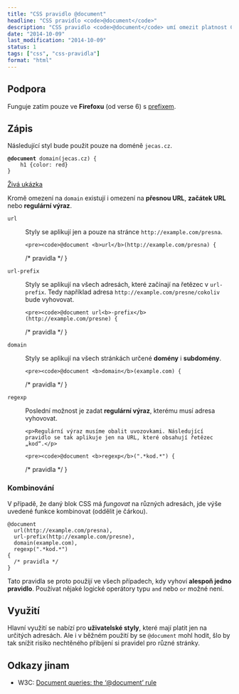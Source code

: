 ```yaml
---
title: "CSS pravidlo @document"
headline: "CSS pravidlo <code>@document</code>"
description: "CSS pravidlo <code>@document</code> umí omezit platnost CSS na určité URL."
date: "2014-10-09"
last_modification: "2014-10-09"
status: 1
tags: ["css", "css-pravidla"]
format: "html"
---
```


<h2 id="podpora">Podpora</h2>

<p>Funguje zatím pouze ve <b>Firefoxu</b> (od verse 6) s <a href="/css-prefixy">prefixem</a>.</p>



<h2 id="zapis">Zápis</h2>

<p>Následující styl bude použit pouze na doméně <code>jecas.cz</code>.</p>

<pre><code><b>@document</b> domain(jecas.cz) {
    h1 {color: red}
}</code></pre>

<p><a href="https://kod.djpw.cz/gfgb">Živá ukázka</a></p>

<p>Kromě omezení na <code>domain</code> existují i omezení na <b>přesnou URL</b>, <b>začátek URL</b> nebo <b>regulární výraz</b>.</p>


<dl>
  <dt id="url"><code>url</code></dt>
  <dd>
    <p>Styly se aplikují jen a pouze na stránce <code>http://example.com/presna</code>.</p>
    
    <pre><code>@document <b>url</b>(http://example.com/presna) {
  /* pravidla */
}</code></pre>
  </dd>
  
  <dt id="url-prefix"><code>url-prefix</code></dt>
  <dd>
    <p>Styly se aplikují na všech adresách, které začínají na řetězec v <code>url-prefix</code>. Tedy například adresa <code>http://example.com/presne/cokoliv</code> bude vyhovovat.</p>
    
    <pre><code>@document url<b>-prefix</b>(http://example.com/presne) {
  /* pravidla */
}</code></pre>    
  </dd>
  
  <dt id="domain"><code>domain</code></dt>
  <dd>
    <p>Styly se aplikují na všech stránkách určené <b>domény</b> i <b>subdomény</b>.</p>

    <pre><code>@document <b>domain</b>(example.com) {
  /* pravidla */
}</code></pre>       
  </dd>
  
  <dt id="regexp"><code>regexp</code></dt>
  <dd>
    <p>Poslední možnost je zadat <b>regulární výraz</b>, kterému musí adresa vyhovovat.</p>
    
    <p>Regulární výraz musíme obalit uvozovkami. Následující pravidlo se tak aplikuje jen na URL, které obsahují řetězec „kod“.</p>
    
    <pre><code>@document <b>regexp</b>(".*kod.*") {
  /* pravidla */
}</code></pre>      
  </dd>
</dl>


<h3 id="kombinace">Kombinování</h3>

<p>V případě, že daný blok CSS má <i>fungovat</i> na různých adresách, jde výše uvedené funkce kombinovat (oddělit je čárkou).</p>

<pre><code>@document 
  url(http://example.com/presna),
  url-prefix(http://example.com/presne),
  domain(example.com),
  regexp(".*kod.*")
{
  /* pravidla */
}</code></pre>

<p>Tato pravidla se proto použijí ve všech případech, kdy vyhoví <b>alespoň jedno pravidlo</b>. Používat nějaké logické operátory typu <code>and</code> nebo <code>or</code> možné není.</p>


<h2 id="vyuziti">Využití</h2>

<p>Hlavní využití se nabízí pro <b>uživatelské styly</b>, které mají platit jen na určitých adresách. Ale i v běžném použití by se <code>@document</code> mohl hodit, šlo by tak snížit risiko nechtěného přibíjení si pravidel pro různé stránky.</p>


<h2 id="odkazy">Odkazy jinam</h2>

<ul>
  <li>W3C: <a href="http://www.w3.org/TR/2011/WD-css3-conditional-20110901/#at-document">Document queries: the ‘@document’ rule</a></li>
</ul>